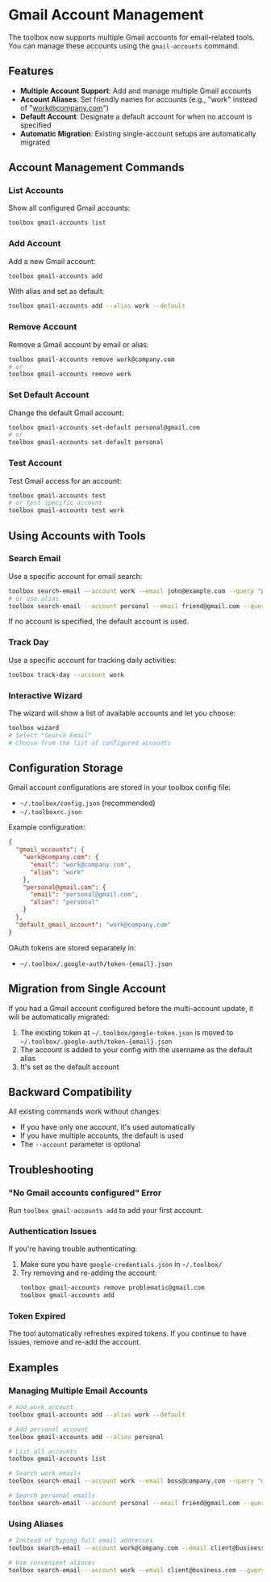 # Gmail Account Management

The toolbox now supports multiple Gmail accounts for email-related tools. You can manage these accounts using the `gmail-accounts` command.

## Features

- **Multiple Account Support**: Add and manage multiple Gmail accounts
- **Account Aliases**: Set friendly names for accounts (e.g., "work" instead of "work@company.com")
- **Default Account**: Designate a default account for when no account is specified
- **Automatic Migration**: Existing single-account setups are automatically migrated

## Account Management Commands

### List Accounts

Show all configured Gmail accounts:

```bash
toolbox gmail-accounts list
```

### Add Account

Add a new Gmail account:

```bash
toolbox gmail-accounts add
```

With alias and set as default:

```bash
toolbox gmail-accounts add --alias work --default
```

### Remove Account

Remove a Gmail account by email or alias:

```bash
toolbox gmail-accounts remove work@company.com
# or
toolbox gmail-accounts remove work
```

### Set Default Account

Change the default Gmail account:

```bash
toolbox gmail-accounts set-default personal@gmail.com
# or
toolbox gmail-accounts set-default personal
```

### Test Account

Test Gmail access for an account:

```bash
toolbox gmail-accounts test
# or test specific account
toolbox gmail-accounts test work
```

## Using Accounts with Tools

### Search Email

Use a specific account for email search:

```bash
toolbox search-email --account work --email john@example.com --query "project status"
# or use alias
toolbox search-email --account personal --email friend@gmail.com --query "vacation plans"
```

If no account is specified, the default account is used.

### Track Day

Use a specific account for tracking daily activities:

```bash
toolbox track-day --account work
```

### Interactive Wizard

The wizard will show a list of available accounts and let you choose:

```bash
toolbox wizard
# Select "Search Email"
# Choose from the list of configured accounts
```

## Configuration Storage

Gmail account configurations are stored in your toolbox config file:
- `~/.toolbox/config.json` (recommended)
- `~/.toolboxrc.json`

Example configuration:

```json
{
  "gmail_accounts": {
    "work@company.com": {
      "email": "work@company.com",
      "alias": "work"
    },
    "personal@gmail.com": {
      "email": "personal@gmail.com",
      "alias": "personal"
    }
  },
  "default_gmail_account": "work@company.com"
}
```

OAuth tokens are stored separately in:
- `~/.toolbox/.google-auth/token-{email}.json`

## Migration from Single Account

If you had a Gmail account configured before the multi-account update, it will be automatically migrated:

1. The existing token at `~/.toolbox/google-token.json` is moved to `~/.toolbox/.google-auth/token-{email}.json`
2. The account is added to your config with the username as the default alias
3. It's set as the default account

## Backward Compatibility

All existing commands work without changes:
- If you have only one account, it's used automatically
- If you have multiple accounts, the default is used
- The `--account` parameter is optional

## Troubleshooting

### "No Gmail accounts configured" Error

Run `toolbox gmail-accounts add` to add your first account.

### Authentication Issues

If you're having trouble authenticating:

1. Make sure you have `google-credentials.json` in `~/.toolbox/`
2. Try removing and re-adding the account:
   ```bash
   toolbox gmail-accounts remove problematic@gmail.com
   toolbox gmail-accounts add
   ```

### Token Expired

The tool automatically refreshes expired tokens. If you continue to have issues, remove and re-add the account.

## Examples

### Managing Multiple Email Accounts

```bash
# Add work account
toolbox gmail-accounts add --alias work --default

# Add personal account
toolbox gmail-accounts add --alias personal

# List all accounts
toolbox gmail-accounts list

# Search work emails
toolbox search-email --account work --email boss@company.com --query "deadline"

# Search personal emails
toolbox search-email --account personal --email friend@gmail.com --query "birthday party"
```

### Using Aliases

```bash
# Instead of typing full email addresses
toolbox search-email --account work@company.com --email client@business.com --query "contract"

# Use convenient aliases
toolbox search-email --account work --email client@business.com --query "contract"
```